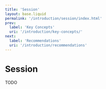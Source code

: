 ```yaml
---
title: 'Session'
layout: base.liquid
permalink: '/introduction/session/index.html'
prev:
  label: 'Key Concepts'
  uri: '/introduction/key-concepts/'
next:
  label: 'Recommendations'
  uri: '/introduction/recommendations'
---
```


# Session

TODO
